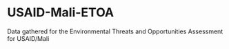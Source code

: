 # USAID-Mali-ETOA
Data gathered for the Environmental Threats and Opportunities Assessment for USAID/Mali
